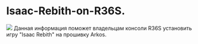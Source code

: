 # Isaac-Rebith-on-R36S.

![](https://raw.githubusercontent.com/vanyat05/Isaac-Rebith-on-R36S./blob/main/logo.jpg)
Данная информация поможет владельцам консоли R36S установить игру "Isaac Rebith"  на прошивку Arkos.
